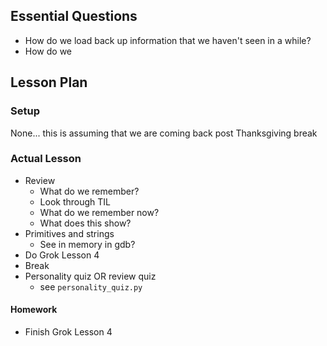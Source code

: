 ## Essential Questions

- How do we load back up information that we haven't seen in a while?
- How do we 

## Lesson Plan

### Setup

None... this is assuming that we are coming back post Thanksgiving break

### Actual Lesson

- Review
    - What do we remember?
    - Look through TIL
    - What do we remember now?
    - What does this show?
- Primitives and strings
    - See in memory in gdb?
- Do Grok Lesson 4
- Break
- Personality quiz OR review quiz
    - see `personality_quiz.py`

#### Homework

- Finish Grok Lesson 4